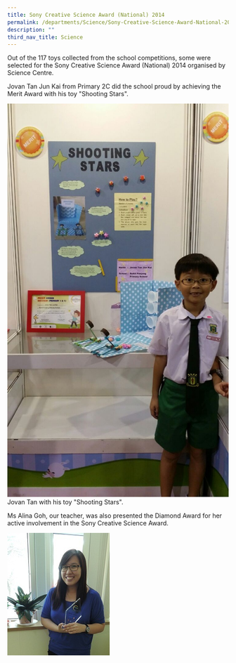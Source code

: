 ```yaml
---
title: Sony Creative Science Award (National) 2014
permalink: /departments/Science/Sony-Creative-Science-Award-National-2014
description: ""
third_nav_title: Science
---
```

Out of the 117 toys collected from the school competitions, some were selected for the Sony Creative Science Award (National) 2014 organised by Science Centre.

 

Jovan Tan Jun Kai from Primary 2C did the school proud by achieving the Merit Award with his toy "Shooting Stars".

![](/images/jovan.jpg)
Jovan Tan with his toy "Shooting Stars".

 

Ms Alina Goh, our teacher, was also presented the Diamond Award for her active involvement in the Sony Creative Science Award.

![](/images/Goh.jpg)